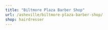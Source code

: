 ```yaml
---
title: "Biltmore Plaza Barber Shop"
url: /asheville/biltmore-plaza-barber-shop/
shop: hairdresser
---
```

